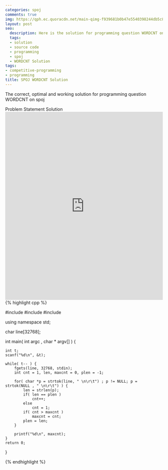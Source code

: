 ```yaml
---
categories: spoj
comments: true
img: https://qph.ec.quoracdn.net/main-qimg-f939681b0b47e5540398244db5c8966f?convert_to_webp=true
layout: post
seo:
  description: Here is the solution for programming question WORDCNT on spoj
  tags:
  - solution
  - source code
  - programming
  - spoj
  - WORDCNT Solution
tags:
- competitive-programming
- programming
title: SPOJ WORDCNT Solution
---
```

The correct, optimal and working solution for programming question WORDCNT on spoj

<div class="ui secondary pointing large menu">
  <a class="grey item" data-tab="problem-statement">
    Problem Statement
  </a>
  <a class="active item grey" data-tab="solution">
    Solution
  </a>
</div>
<div class="ui bottom attached tab" data-tab="problem-statement">
    <iframe src="http://www.spoj.com/problems/WORDCNT/" width="100%" height="600px" style="overflow: scroll; border: none;"></iframe>
</div>
<div class="ui bottom attached active tab" data-tab="solution">
{% highlight cpp %}

#include <cstdio>
#include <cstring>
#include <iostream>

using namespace std;

char line[32768];

int main( int argc , char * argv[] ) {

	int t;
	scanf("%d\n", &t);

	while( t-- ) {
		fgets(line, 32768, stdin);
		int cnt = 1, len, maxcnt = 0, plen = -1;

		for( char *p = strtok(line, " \n\r\t") ; p != NULL; p = strtok(NULL , " \n\r\t") ) {
			len = strlen(p);
			if( len == plen )
				cnt++;
			else
				cnt = 1;
			if( cnt > maxcnt )
				maxcnt = cnt;
			plen = len;
		}

		printf("%d\n", maxcnt);
	}
	return 0;
}


{% endhighlight %}
</div>
